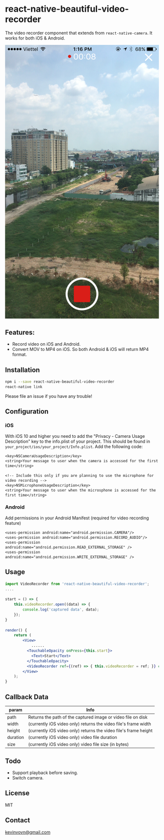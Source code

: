 react-native-beautiful-video-recorder
===

The video recorder component that extends from `react-native-camera`. It works for both iOS & Android.

![Sample](Screenshot.PNG)

## Features:
- Record video on iOS and Android.
- Convert MOV to MP4 on iOS. So both Android & iOS will return MP4 format.

## Installation

```bash
npm i --save react-native-beautiful-video-recorder
react-native link
```

Please file an issue if you have any trouble!
## Configuration
### iOS
With iOS 10 and higher you need to add the "Privacy - Camera Usage Description" key to the info.plist of your project. This should be found in `your_project/ios/your_project/Info.plist`. Add the following code:

```
<key>NSCameraUsageDescription</key>
<string>Your message to user when the camera is accessed for the first time</string>

<!-- Include this only if you are planning to use the microphone for video recording -->
<key>NSMicrophoneUsageDescription</key>
<string>Your message to user when the microsphone is accessed for the first time</string>
```

### Android
Add permissions in your Android Manifest (required for video recording feature)

```
<uses-permission android:name="android.permission.CAMERA"/>
<uses-permission android:name="android.permission.RECORD_AUDIO"/>
<uses-permission android:name="android.permission.READ_EXTERNAL_STORAGE" />
<uses-permission android:name="android.permission.WRITE_EXTERNAL_STORAGE" />
```

## Usage

```jsx
import VideoRecorder from 'react-native-beautiful-video-recorder';
....

start = () => {
	this.videoRecorder.open((data) => {
		console.log('captured data', data);
	});
}

render() {
	return (
		<View>
			......
		  <TouchableOpacity onPress={this.start}>
		  	<Text>Start</Text>
		  </TouchableOpacity>
		  <VideoRecorder ref={(ref) => { this.videoRecorder = ref; }} compressQuality={'medium'} /> // quality will be 'low', 'medium' or 'high'
		</View>
	);
}
```
## Callback Data

param | Info
------ | ----
path | Returns the path of the captured image or video file on disk
width | (currently iOS video only) returns the video file's frame width
height | (currently iOS video only) returns the video file's frame height
duration | (currently iOS video only) video file duration
size | (currently iOS video only) video file size (in bytes)

## Todo
- Support playback before saving.
- Switch camera.

## License
MIT

## Contact
kevinvovn@gmail.com
